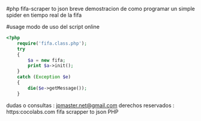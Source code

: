#php fifa-scraper to json
breve demostracion de como programar un simple spider en tiempo real de la fifa

#usage
modo de uso del script online
```php
<?php
	require('fifa.class.php');
    try 
    {
        $a = new fifa;
        print $a->init();
    }
    catch (Exception $e) 
    {
        die($e->getMessage());
    }
```
dudas o consultas : jpmaster.net@gmail.com
derechos reservados : https:cocolabs.com
fifa scrapper to json PHP
